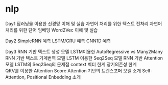 # nlp

Day1
딥러닝을 이용한 신경망 이해 및 실습 
자연어 처리를 위한 텍스트 전처리 
자연어 처리를 위한 단어 임베딩 
Word2Vec 이해 및 실습 

Day2
SimpleRNN 예측
LSTM/GRU 예측
CNN1D 예측

Day3
RNN 기반 텍스트 생성 모델 
LSTM이용한 AutoRegressive vs Many2Many
RNN 기반 텍스트 기계번역 모델 
LSTM 이용한 Seq2Seq 모델 
RNN 기반 Attention 모델 
LSTM의 Seq2Seq의 문제점 
context 벡터 한계
장기의존성 한계  
 QKV를 이용한 Attention Score
Attention 기반의 트랜스포머 모델 소개
Self-Attention,
Positional Enbedding 소개   

